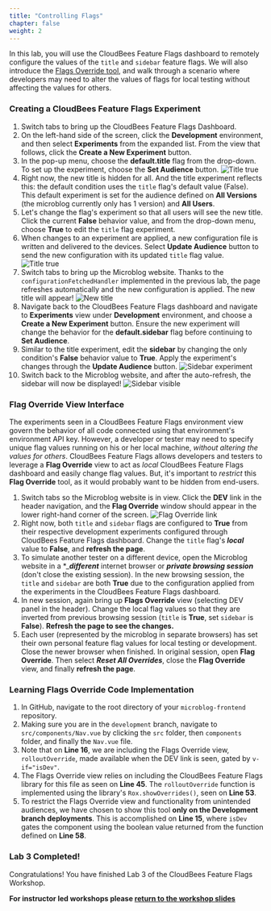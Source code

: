 ```yaml
---
title: "Controlling Flags"
chapter: false
weight: 2
--- 
```


In this lab, you will use the CloudBees Feature Flags dashboard to remotely configure the values of the `title` and `sidebar` feature flags. We will also introduce the [Flags Override tool](https://docs.beescloud.com/docs/cloudbees-feature-flags/latest/debugging/override-view#_using_the_flags_override_view), and walk through a scenario where developers may need to alter the values of flags for local testing without affecting the values for others.

### Creating a CloudBees Feature Flags Experiment

1. Switch tabs to bring up the CloudBees Feature Flags Dashboard.
2. On the left-hand side of the screen, click the **Development** environment, and then select **Experiments** from the expanded list. From the view that follows, click the **Create a New Experiment** button.
3. In the pop-up menu, choose the **default.title** flag from the drop-down. To set up the experiment, choose the **Set Audience** button. ![Title true](images/createNewTitleExp.png?width=50pc)
4. Right now, the new title is hidden for all. And the title experiment reflects this: the default condition uses the `title` flag's default value (False). This default experiment is set for the audience defined on **All Versions** (the microblog currently only has 1 version) and **All Users**.
5. Let's change the flag's experiment so that all users will see the new title. Click the current **False** behavior value, and from the drop-down menu, choose **True** to edit the `title` flag experiment.
6. When changes to an experiment are applied, a new configuration file is written and delivered to the devices. Select **Update Audience** button to send the new configuration with its updated `title` flag value. ![Title true](images/setTitleTrue.png?width=50pc)
7. Switch tabs to bring up the Microblog website. Thanks to the `configurationFetchedHandler` implemented in the previous lab, the page refreshes automatically and the new configuration is applied. The new title will appear! ![New title](images/new-title-visible.png?width=50pc)
8. Navigate back to the CloudBees Feature Flags dashboard and navigate to **Experiments** view under **Development** environment, and choose a **Create a New Experiment** button. Ensure the new experiment will change the behavior for the **default.sidebar** flag before continuing to **Set Audience**.
9.  Similar to the title experiment, edit the **sidebar** by changing the only condition's **False** behavior value to **True**. Apply the experiment's changes through the **Update Audience** button. ![Sidebar experiment](images/sidebar-experiment.png?width=50pc)
10. Switch back to the Microblog website, and after the auto-refresh, the sidebar will now be displayed! ![Sidebar visible](images/sidebar-visible.png?width=50pc)

### Flag Override View Interface

The experiments seen in a CloudBees Feature Flags environment view govern the behavior of all code connected using that environment's environment API key. However, a developer or tester may need to specify unique flag values running on his or her local machine, _without altering the values for others_. CloudBees Feature Flags allows developers and testers to leverage a **Flag Override** view to act as _local_ CloudBees Feature Flags dashboard and easily change flag values. But, it's important to _restrict_ this **Flag Override** tool, as it would probably want to be hidden from end-users.

1. Switch tabs so the Microblog website is in view. Click the **DEV** link in the header navigation, and the **Flag Override** window should appear in the lower right-hand corner of the screen. ![Flag Override link](images/flag-override-link.png?width=50pc)
2. Right now, both `title` and `sidebar` flags are configured to **True** from their respective development experiments configured through CloudBees Feature Flags dashboard. Change the `title` flag's ***local*** value to **False**, and **refresh the page**.
3. To simulate another tester on a different device, open the Microblog website in a *_***different*** internet browser or ***private browsing session*** (don't close the existing session). In the new browsing session, the `title` and `sidebar` are both **True** due to the configuration applied from the experiments in the CloudBees Feature Flags dashboard.
4. In new session, again bring up **Flags Override** view (selecting DEV panel in the header). Change the local flag values so that they are inverted from previous browsing session (`title` is **True**, set `sidebar` is **False**). **Refresh the page to see the changes.**
5. Each user (represented by the microblog in separate browsers) has set their own personal feature flag values for local testing or development. Close the newer browser when finished. In original session, open **Flag Override**. Then select ***Reset All Overrides***, close the **Flag Override** view, and finally **refresh the page**.

### Learning Flags Override Code Implementation

1. In GitHub, navigate to the root directory of your `microblog-frontend` repository.
2. Making sure you are in the `development` branch, navigate to `src/components/Nav.vue` by clicking the `src` folder, then `components` folder, and finally the `Nav.vue` file.
3. Note that on **Line 16**, we are including the Flags Override view, `rolloutOverride`, made available when the DEV link is seen, gated by `v-if="isDev"`.
4. The Flags Override view relies on including the CloudBees Feature Flags library for this file as seen on **Line 45**. The `rolloutOverride` function is implemented using the library's `Rox.showOverrides()`, seen on **Line 53**.
5. To restrict the Flags Override view and functionality from unintended audiences, we have chosen to show this tool **only on the Development branch deployments**. This is accomplished on **Line 15**, where `isDev` gates the component using the boolean value returned from the function defined on **Line 58**.

### Lab 3 Completed!
Congratulations! You have finished Lab 3 of the CloudBees Feature Flags Workshop.

**For instructor led workshops please <a href="https://cloudbees-days.github.io/cloudbees-field-workshops/cloudbees-feature-flags/#23">return to the workshop slides</a>**
